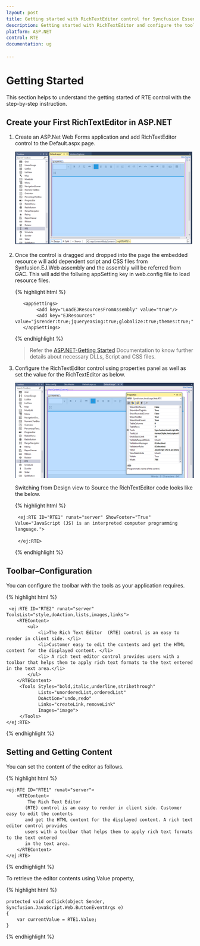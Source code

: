 ```yaml
---
layout: post
title: Getting started with RichTextEditor control for Syncfusion Essential ASP.NET
description: Getting started with RichTextEditor and configure the toolbar and other functionalities.
platform: ASP.NET
control: RTE
documentation: ug

---
```

# Getting Started

This section helps to understand the getting started of RTE control with the step-by-step instruction.

## Create your First RichTextEditor in ASP.NET

1.	Create an ASP.Net Web Forms application and add RichTextEditor control to the Default.aspx page.

    ![](GettingStarted_images/RTE.png)

2.  Once the control is dragged and dropped into the page the embedded resource will add dependent script and CSS files from Synfusion.EJ.Web assembly and the assembly will be referred from GAC. This will add the follwing appSetting key in web.config file to load resource files.

    {% highlight html %}
        
           <appSettings>
                <add key="LoadEJResourcesFromAssembly" value="true"/>
                <add key="EJResources" value="jsrender:true;jqueryeasing:true;globalize:true;themes:true;"/>
           </appSettings>
            
    {% endhighlight %}

    >Refer the [ASP.NET-Getting Started](http://help.syncfusion.com/aspnet/getting-started#manual-integration-of-syncfusion-aspnet-controls-into-the-newexisting-application) Documentation to know further details about necessary DLLs, Script and CSS files.

3.  Configure the RichTextEditor control using properties panel as well as set the value for the RichTextEditor as below.

    ![](GettingStarted_images/Property.png)

    Switching from Design view to Source the RichTextEditor code looks like the below. 
    
    {% highlight html %}
    
    	 <ej:RTE ID="RTE1" runat="server" ShowFooter="True" Value="JavaScript (JS) is an interpreted computer programming language.">
      
         </ej:RTE>
    
    {% endhighlight %}

## Toolbar–Configuration

You can configure the toolbar with the tools as your application requires.

{% highlight html %}

	 <ej:RTE ID="RTE2" runat="server" ToolsList="style,doAction,lists,images,links">
        <RTEContent>
            <ul>
                <li>The Rich Text Editor  (RTE) control is an easy to render in client side. </li>
                <li>Customer easy to edit the contents and get the HTML content for the displayed content. </li>
                <li> A rich text editor control provides users with a toolbar that helps them to apply rich text formats to the text entered  in the text area.</li>
            </ul>       
	    </RTEContent>
         <Tools Styles="bold,italic,underline,strikethrough"
                Lists="unorderedList,orderedList"
                DoAction="undo,redo"
                Links="createLink,removeLink"
                Images="image">
         </Tools>
    </ej:RTE>
	
{% endhighlight %}

## Setting and Getting Content

You can set the content of the editor as follows.

{% highlight html %}

	<ej:RTE ID="RTE1" runat="server">
        <RTEContent>
            The Rich Text Editor
           (RTE) control is an easy to render in client side. Customer easy to edit the contents
           and get the HTML content for the displayed content. A rich text editor control provides
           users with a toolbar that helps them to apply rich text formats to the text entered
           in the text area.
        </RTEContent>
    </ej:RTE>
		
{% endhighlight %}

To retrieve the editor contents using Value property,

{% highlight html %}

	protected void onClick(object Sender, Syncfusion.JavaScript.Web.ButtonEventArgs e)
    {
        var currentValue = RTE1.Value;
    }
    
{% endhighlight %}

